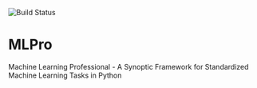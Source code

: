 ![Build Status](https://github.com/fhswf/MLPro/workflows/pytesting/badge.svg)
# MLPro
Machine Learning Professional - A Synoptic Framework for Standardized Machine Learning Tasks in Python
